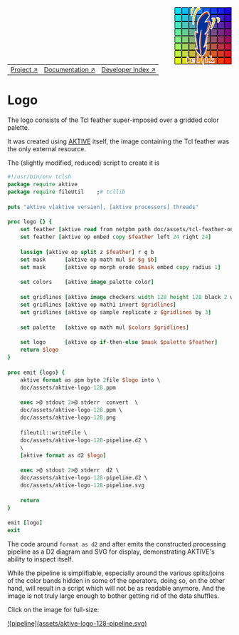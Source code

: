 
<img src='assets/aktive-logo-128.png' style='float:right;'>

||||
|---|---|---|
|[Project ↗](../README.md)|[Documentation ↗](doc/index.md)|[Developer Index ↗](doc/dev/index.md)|

# Logo

The logo consists of the Tcl feather super-imposed over a gridded color palette.

It was created using [AKTIVE](../README.md) itself, the image containing the Tcl feather was the
only external resource.

The (slightly modified, reduced) script to create it is

```tcl
#!/usr/bin/env tclsh
package require aktive
package require fileUtil	;# tcllib

puts "aktive v[aktive version], [aktive processors] threads"

proc logo {} {
    set feather [aktive read from netpbm path doc/assets/tcl-feather-on-white-128.ppm]
    set feather [aktive op embed copy $feather left 24 right 24]

    lassign [aktive op split z $feather] r g b
    set mask      [aktive op math mul $r $g $b]
    set mask      [aktive op morph erode $mask embed copy radius 1]

    set colors    [aktive image palette color]

    set gridlines [aktive image checkers width 128 height 128 black 2 white 14 offset 1]
    set gridlines [aktive op math1 invert $gridlines]
    set gridlines [aktive op sample replicate z $gridlines by 3]

    set palette   [aktive op math mul $colors $gridlines]

    set logo      [aktive op if-then-else $mask $palette $feather]
    return $logo
}

proc emit {logo} {
    aktive format as ppm byte 2file $logo into \
	doc/assets/aktive-logo-128.ppm

    exec >@ stdout 2>@ stderr  convert  \
	doc/assets/aktive-logo-128.ppm \
	doc/assets/aktive-logo-128.png

    fileutil::writeFile \
	doc/assets/aktive-logo-128-pipeline.d2 \
	\
	[aktive format as d2 $logo]

    exec >@ stdout 2>@ stderr  d2 \
	doc/assets/aktive-logo-128-pipeline.d2 \
	doc/assets/aktive-logo-128-pipeline.svg

    return
}

emit [logo]
exit
```

The code around `format as d2` and after emits the constructed processing pipeline as a D2 diagram
and SVG for display, demonstrating AKTIVE's ability to inspect itself.

While the pipeline is simplifiable, especially around the various splits/joins of the color bands
hidden in some of the operators, doing so, on the other hand, will result in a script which will not
be as readable anymore. And the image is not truly large enough to bother getting rid of the data
shuffles.

Click on the image for full-size:

<a href='assets/aktive-logo-128-pipeline.svg'>
![pipeline](assets/aktive-logo-128-pipeline.svg)
</a>

